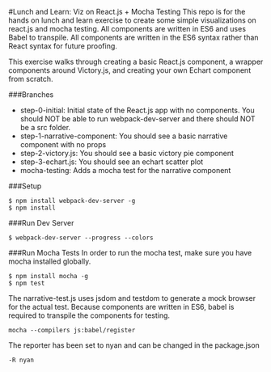 #Lunch and Learn: Viz on React.js + Mocha Testing
This repo is for the hands on lunch and learn exercise to create some simple visualizations on react.js and mocha testing. All components are written in ES6 and uses Babel to transpile. All components are written in the ES6 syntax rather than React syntax for future proofing.

This exercise walks through creating a basic React.js component, a wrapper components around Victory.js, and creating your own Echart component from scratch.

###Branches
* step-0-initial: Initial state of the React.js app with no components. You should NOT be able to run webpack-dev-server and there should NOT be a src folder.
* step-1-narrative-component: You should see a basic narrative component with no props
* step-2-victory.js: You should see a basic victory pie component
* step-3-echart.js: You should see an echart scatter plot
* mocha-testing: Adds a mocha test for the narrative component


###Setup
```
$ npm install webpack-dev-server -g
$ npm install
```

###Run Dev Server
```
$ webpack-dev-server --progress --colors
```

###Run Mocha Tests
In order to run the mocha test, make sure you have mocha installed globally.
```
$ npm install mocha -g
$ npm test
```

The narrative-test.js uses jsdom and testdom to generate a mock browser for the actual test. Because components are written in ES6, babel is required to transpile the components for testing.
```
mocha --compilers js:babel/register
```

The reporter has been set to nyan and can be changed in the package.json
```
-R nyan
```
